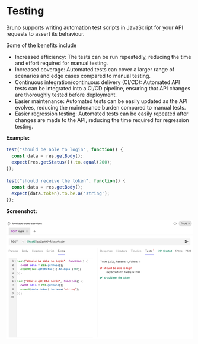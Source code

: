 # Testing

Bruno supports writing automation test scripts in JavaScript for your API requests to assert its behaviour.

Some of the benefits include
- Increased efficiency: The tests can be run repeatedly, reducing the time and effort required for manual testing.
- Increased coverage: Automated tests can cover a larger range of scenarios and edge cases compared to manual testing.
- Continuous integration/continuous delivery (CI/CD): Automated API tests can be integrated into a CI/CD pipeline, ensuring that API changes are thoroughly tested before deployment.
- Easier maintenance: Automated tests can be easily updated as the API evolves, reducing the maintenance burden compared to manual tests.
- Easier regression testing: Automated tests can be easily repeated after changes are made to the API, reducing the time required for regression testing.

**Example:**
```javascript
test("should be able to login", function() {
  const data = res.getBody();
  expect(res.getStatus()).to.equal(200);
});

test("should receive the token", function() {
  const data = res.getBody();
  expect(data.token).to.be.a('string');
});
```

**Screenshot:**

![bru lang sample](../assets/images/testing.png)
